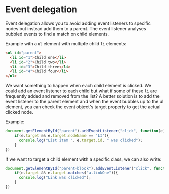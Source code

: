 # Event delegation

Event delegation allows you to avoid adding event listeners to specific nodes but instead add them to a parent.
The event listener analyses bubbled events to find a match on child elements.

Example with a `ul` element with multiple child `li` elements:

```html
<ul id="parent">
  <li id="1">Child one</li>
  <li id="2">Child two</li>
  <li id="3">Child three</li>
  <li id="4">Child four</li>
</ul>
```

We want something to happen when each child element is clicked. We could add an event listener to each child but what if some of these `li` are frequently added and removed from the list?
A better solution is to add the event listener to the parent element and when the event bubbles up to the ul element, you can check the event object's target property to get the actual clicked node.

Example:

```javascript
document.getElementById("parent").addEventListener("click", function(e){
    if(e.target && e.target.nodeName == 'LI'){
      console.log("List item ", e.target.id, " was clicked");
    }
})
```

If we want to target a child element with a specific class, we can also write:

```javascript
document.getElementById("parent-block").addEventListener("click", function(e){
    if(e.target && e.target.matches("a.linkOne")){
      console.log("Link was clicked");
    }
})
```
